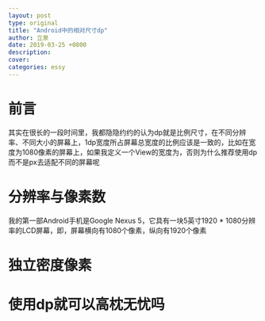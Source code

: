 ```yaml
---
layout: post
type: original
title: "Android中的相对尺寸dp"
author: 立泉
date: 2019-03-25 +0800
description: 
cover: 
categories: essy
---
```


# 前言

其实在很长的一段时间里，我都隐隐约约的认为dp就是比例尺寸，在不同分辨率、不同大小的屏幕上，1dp宽度所占屏幕总宽度的比例应该是一致的，比如在宽度为1080像素的屏幕上，如果我定义一个View的宽度为，否则为什么推荐使用dp而不是px去适配不同的屏幕呢

# 分辨率与像素数

我的第一部Android手机是Google Nexus 5，它具有一块5英寸1920 * 1080分辨率的LCD屏幕，即，屏幕横向有1080个像素，纵向有1920个像素

# 独立密度像素

# 使用dp就可以高枕无忧吗
